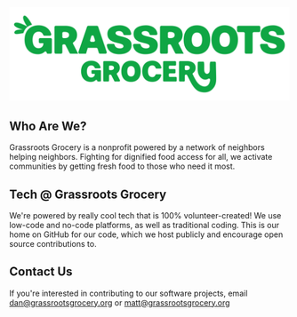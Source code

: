 ![Open Source at Grassroots Grocery](https://github.com/grassrootsgrocery/.github/blob/main/GrassrootsGrocery_Logos%20%5BRecovered%5D_Black_HorizontalLockup%20(2).png)
## Who Are We?
Grassroots Grocery is a nonprofit powered by a network of neighbors helping neighbors. Fighting for dignified food access for all, we activate communities by getting fresh food to those who need it most.
## Tech @ Grassroots Grocery
We're powered by really cool tech that is 100% volunteer-created! We use low-code and no-code platforms, as well as traditional coding. This is our home on GitHub for our code, which we host publicly and encourage open source contributions to.
## Contact Us
If you're interested in contributing to our software projects, email dan@grassrootsgrocery.org or matt@grassrootsgrocery.org
